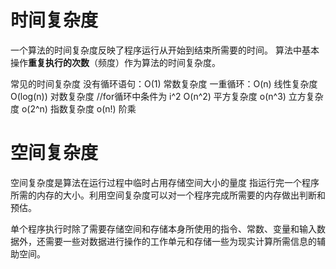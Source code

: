 # 时间复杂度
一个算法的时间复杂度反映了程序运行从开始到结束所需要的时间。
算法中基本操作**重复执行的次数**（频度）作为算法的时间复杂度。

常见的时间复杂度
没有循环语句：O(1) 常数复杂度
一重循环：O(n) 线性复杂度
O(log(n))  对数复杂度 //for循环中条件为 i^2
O(n^2) 平方复杂度
o(n^3) 立方复杂度
o(2^n) 指数复杂度
o(n!) 阶乘

# 空间复杂度
空间复杂度是算法在运行过程中临时占用存储空间大小的量度
指运行完一个程序所需的内存的大小。利用空间复杂度可以对一个程序完成所需要的内存做出判断和预估。

单个程序执行时除了需要存储空间和存储本身所使用的指令、常数、变量和输入数据外，还需要一些对数据进行操作的工作单元和存储一些为现实计算所需信息的辅助空间。
